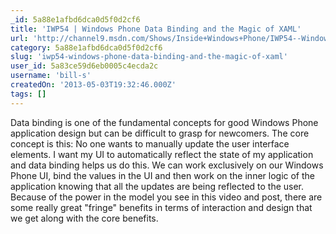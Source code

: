 ```yaml
---
_id: 5a88e1afbd6dca0d5f0d2cf6
title: 'IWP54 | Windows Phone Data Binding and the Magic of XAML'
url: 'http://channel9.msdn.com/Shows/Inside+Windows+Phone/IWP54--Windows-Phone-Data-Binding-and-the-Magic-of-XAML'
category: 5a88e1afbd6dca0d5f0d2cf6
slug: 'iwp54-windows-phone-data-binding-and-the-magic-of-xaml'
user_id: 5a83ce59d6eb0005c4ecda2c
username: 'bill-s'
createdOn: '2013-05-03T19:32:46.000Z'
tags: []
---
```


Data binding is one of the fundamental concepts for good Windows Phone application design but can be difficult to grasp for newcomers. The core concept is this: No one wants to manually update the user interface elements. I want my UI to automatically reflect the state of my application and data binding helps us do this. We can work exclusively on our Windows Phone UI, bind the values in the UI and then work on the inner logic of the application knowing that all the updates are being reflected to the user. Because of the power in the model you see in this video and post, there are some really great "fringe" benefits in terms of interaction and design that we get along with the core benefits.
